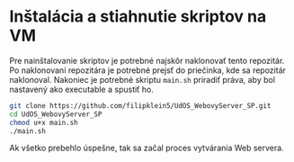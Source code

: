 # Inštalácia a stiahnutie skriptov na VM
Pre nainštalovanie skriptov je potrebné najskôr naklonovať tento repozitár.
Po naklonovaní repozitára je potrebné prejsť do priečinka, kde sa repozitár naklonoval.
Nakoniec je potrebné skriptu `main.sh` priradiť práva, aby bol nastavený ako executable a spustiť ho.

```bash
git clone https://github.com/filipklein5/UdOS_WebovyServer_SP.git
cd UdOS_WebovyServer_SP
chmod u+x main.sh
./main.sh
```

Ak všetko prebehlo úspešne, tak sa začal proces vytvárania Web servera.
